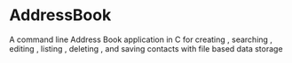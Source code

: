 # AddressBook
A command line Address Book application in C for creating , searching , editing , listing , deleting , and saving contacts with file based data storage
